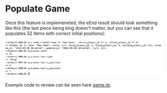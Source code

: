 # Populate Game

Once this feature is implemeneted, the eEnd result should look something like this (the last piece being king doesn't matter, but you can see that it populates 32 items with correct initial positions):

![image](test.png)

Example code to review can be seen here [game.rb](game.rb).